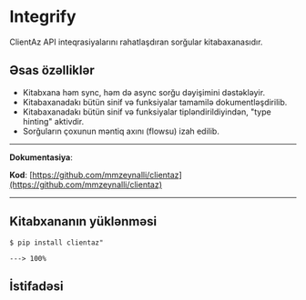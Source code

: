 

# Integrify

ClientAz API inteqrasiyalarını rahatlaşdıran sorğular kitabaxanasıdır.

## Əsas özəlliklər

- Kitabxana həm sync, həm də async sorğu dəyişimini dəstəkləyir.
- Kitabaxanadakı bütün sinif və funksiyalar tamamilə dokumentləşdirilib.
- Kitabaxanadakı bütün sinif və funksiyalar tipləndirildiyindən, "type hinting" aktivdir.
- Sorğuların çoxunun məntiq axını (flowsu) izah edilib.

---

**Dokumentasiya**: []()

**Kod**: [https://github.com/mmzeynalli/clientaz](https://github.com/mmzeynalli/clientaz)

---

## Kitabxananın yüklənməsi

<div class="termy">

```console
$ pip install clientaz"

---> 100%
```

</div>

## İstifadəsi
